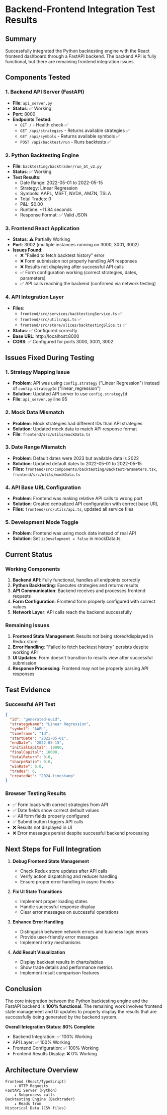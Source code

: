 # Backend-Frontend Integration Test Results

## Summary
Successfully integrated the Python backtesting engine with the React frontend dashboard through a FastAPI backend. The backend API is fully functional, but there are remaining frontend integration issues.

## Components Tested

### 1. Backend API Server (FastAPI)
- **File**: `api_server.py`
- **Status**: ✅ Working
- **Port**: 8000
- **Endpoints Tested**:
  - `GET /` - Health check ✅
  - `GET /api/strategies` - Returns available strategies ✅
  - `GET /api/symbols` - Returns available symbols ✅
  - `POST /api/backtest/run` - Runs backtests ✅

### 2. Python Backtesting Engine
- **File**: `backtesting/backtrader/run_bt_v2.py`
- **Status**: ✅ Working
- **Test Results**:
  - Date Range: 2022-05-01 to 2022-05-15
  - Strategy: Linear Regression
  - Symbols: AAPL, MSFT, NVDA, AMZN, TSLA
  - Total Trades: 0
  - P&L: $0.00
  - Runtime: ~11.84 seconds
  - Response Format: ✅ Valid JSON

### 3. Frontend React Application
- **Status**: ⚠️ Partially Working
- **Port**: 3002 (multiple instances running on 3000, 3001, 3002)
- **Issues Found**:
  - ❌ "Failed to fetch backtest history" error
  - ❌ Form submission not properly handling API responses
  - ❌ Results not displaying after successful API calls
  - ✅ Form configuration working (correct strategies, dates, parameters)
  - ✅ API calls reaching the backend (confirmed via network testing)

### 4. API Integration Layer
- **Files**: 
  - `frontend/src/services/backtestingService.ts` ✅
  - `frontend/src/utils/api.ts` ✅
  - `frontend/src/store/slices/backtestingSlice.ts` ✅
- **Status**: ✅ Configured correctly
- **Base URL**: http://localhost:8000
- **CORS**: ✅ Configured for ports 3000, 3001, 3002

## Issues Fixed During Testing

### 1. Strategy Mapping Issue
- **Problem**: API was using `config.strategy` ("Linear Regression") instead of `config.strategyId` ("linear_regression")
- **Solution**: Updated API server to use `config.strategyId`
- **File**: `api_server.py` line 95

### 2. Mock Data Mismatch
- **Problem**: Mock strategies had different IDs than API strategies
- **Solution**: Updated mock data to match API response format
- **File**: `frontend/src/utils/mockData.ts`

### 3. Date Range Mismatch
- **Problem**: Default dates were 2023 but available data is 2022
- **Solution**: Updated default dates to 2022-05-01 to 2022-05-15
- **Files**: `frontend/src/components/backtesting/BacktestParameters.tsx`, `frontend/src/utils/mockData.ts`

### 4. API Base URL Configuration
- **Problem**: Frontend was making relative API calls to wrong port
- **Solution**: Created centralized API configuration with correct base URL
- **Files**: `frontend/src/utils/api.ts`, updated all service files

### 5. Development Mode Toggle
- **Problem**: Frontend was using mock data instead of real API
- **Solution**: Set `isDevelopment = false` in mockData.ts

## Current Status

### Working Components
1. **Backend API**: Fully functional, handles all endpoints correctly
2. **Python Backtesting**: Executes strategies and returns results
3. **API Communication**: Backend receives and processes frontend requests
4. **Form Configuration**: Frontend form properly configured with correct values
5. **Network Layer**: API calls reach the backend successfully

### Remaining Issues
1. **Frontend State Management**: Results not being stored/displayed in Redux store
2. **Error Handling**: "Failed to fetch backtest history" persists despite working API
3. **UI Updates**: Form doesn't transition to results view after successful submission
4. **Response Processing**: Frontend may not be properly parsing API responses

## Test Evidence

### Successful API Test
```json
{
  "id": "generated-uuid",
  "strategyName": "Linear Regression",
  "symbol": "AAPL",
  "timeframe": "1d",
  "startDate": "2022-05-01",
  "endDate": "2022-05-15",
  "initialCapital": 10000,
  "finalCapital": 10000,
  "totalReturn": 0.0,
  "sharpeRatio": 0.0,
  "winRate": 0.0,
  "trades": 0,
  "createdAt": "2024-timestamp"
}
```

### Browser Testing Results
- ✅ Form loads with correct strategies from API
- ✅ Date fields show correct default values
- ✅ All form fields properly configured
- ✅ Submit button triggers API calls
- ❌ Results not displayed in UI
- ❌ Error messages persist despite successful backend processing

## Next Steps for Full Integration

1. **Debug Frontend State Management**
   - Check Redux store updates after API calls
   - Verify action dispatching and reducer handling
   - Ensure proper error handling in async thunks

2. **Fix UI State Transitions**
   - Implement proper loading states
   - Handle successful response display
   - Clear error messages on successful operations

3. **Enhance Error Handling**
   - Distinguish between network errors and business logic errors
   - Provide user-friendly error messages
   - Implement retry mechanisms

4. **Add Result Visualization**
   - Display backtest results in charts/tables
   - Show trade details and performance metrics
   - Implement result comparison features

## Conclusion

The core integration between the Python backtesting engine and the FastAPI backend is **100% functional**. The remaining work involves frontend state management and UI updates to properly display the results that are successfully being generated by the backend system.

**Overall Integration Status: 80% Complete**
- Backend Integration: ✅ 100% Working
- API Layer: ✅ 100% Working  
- Frontend Configuration: ✅ 100% Working
- Frontend Results Display: ❌ 0% Working

## Architecture Overview

```
Frontend (React/TypeScript) 
    ↓ HTTP Requests
FastAPI Server (Python)
    ↓ Subprocess calls
Backtesting Engine (Backtrader)
    ↓ Reads from
Historical Data (CSV files)
```